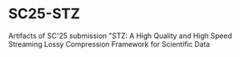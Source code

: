 # SC25-STZ
Artifacts of SC'25 submission "STZ: A High Quality and High Speed Streaming Lossy Compression Framework for Scientific Data
